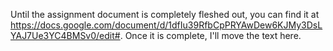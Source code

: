 Until the assignment document is completely fleshed out, you can find it at https://docs.google.com/document/d/1dfIu39RfbCpPRYAwDew6KJMy3DsLYAJ7Ue3YC4BMSv0/edit#. Once it is complete, I'll move the text here.
